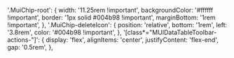 '.MuiChip-root': {
            width: '11.25rem !important',
            backgroundColor: '#ffffff !important',
            border: '1px solid #004b98 !important',
            marginBottom: '1rem !important',
          },
          '.MuiChip-deleteIcon': {
            position: 'relative',
            bottom: '1rem',
            left: '3.8rem',
            color: '#004b98 !important',
          },
          '[class*="MUIDataTableToolbar-actions-"]': {
            display: 'flex',
            alignItems: 'center',
            justifyContent: 'flex-end',
            gap: '0.5rem',
          },
